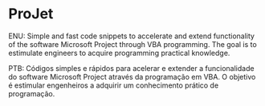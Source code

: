 # ProJet

ENU:
Simple and fast code snippets to accelerate and extend functionality of the software Microsoft Project through VBA programming.
The goal is to estimulate engineers to acquire programming practical knowledge.


PTB:
Códigos simples e rápidos para acelerar e extender a funcionalidade do software Microsoft Project através da programação em VBA.
O objetivo é estimular engenheiros a adquirir um conhecimento prático de programação.



